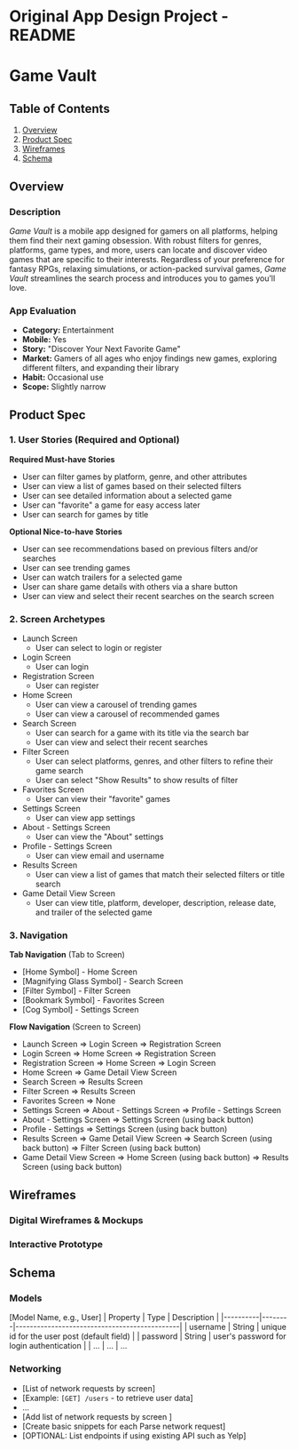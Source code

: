 Original App Design Project - README
===

# Game Vault

## Table of Contents

1. [Overview](#Overview)
2. [Product Spec](#Product-Spec)
3. [Wireframes](#Wireframes)
4. [Schema](#Schema)

## Overview

### Description

*Game Vault* is a mobile app designed for gamers on all platforms, helping them find their next gaming obsession. With robust filters for genres, platforms, game types, and more, users can locate and discover video games that are specific to their interests. Regardless of your preference for fantasy RPGs, relaxing simulations, or action-packed survival games, *Game Vault* streamlines the search process and introduces you to games you’ll love.

### App Evaluation

- **Category:** Entertainment
- **Mobile:** Yes
- **Story:**  "Discover Your Next Favorite Game"
- **Market:** Gamers of all ages who enjoy findings new games, exploring different filters, and expanding their library
- **Habit:** Occasional use
- **Scope:** Slightly narrow

## Product Spec

### 1. User Stories (Required and Optional)

**Required Must-have Stories**

- User can filter games by platform, genre, and other attributes
- User can view a list of games based on their selected filters
- User can see detailed information about a selected game
- User can "favorite" a game for easy access later
- User can search for games by title

**Optional Nice-to-have Stories**

- User can see recommendations based on previous filters and/or searches
- User can see trending games
- User can watch trailers for a selected game
- User can share game details with others via a share button
- User can view and select their recent searches on the search screen

### 2. Screen Archetypes

- Launch Screen
    - User can select to login or register
- Login Screen
    - User can login
- Registration Screen
    - User can register
- Home Screen
    - User can view a carousel of trending games
    - User can view a carousel of recommended games
- Search Screen
    - User can search for a game with its title via the search bar
    - User can view and select their recent searches
- Filter Screen
    - User can select platforms, genres, and other filters to refine their game search
    - User can select "Show Results" to show results of filter
- Favorites Screen
    - User can view their "favorite" games
- Settings Screen
    - User can view app settings
- About - Settings Screen
    - User can view the "About" settings
- Profile - Settings Screen
    - User can view email and username
- Results Screen
    - User can view a list of games that match their selected filters or title search
- Game Detail View Screen
    - User can view title, platform, developer, description, release date, and trailer of the selected game


### 3. Navigation

**Tab Navigation** (Tab to Screen)


- [Home Symbol] - Home Screen
- [Magnifying Glass Symbol] - Search Screen
- [Filter Symbol] - Filter Screen
- [Bookmark Symbol] - Favorites Screen
- [Cog Symbol] - Settings Screen

**Flow Navigation** (Screen to Screen)

- Launch Screen
  => Login Screen
  => Registration Screen
- Login Screen
  => Home Screen
  => Registration Screen
- Registration Screen
  => Home Screen
  => Login Screen
- Home Screen
  => Game Detail View Screen
- Search Screen
  => Results Screen
- Filter Screen
  => Results Screen
- Favorites Screen
  => None
- Settings Screen
  => About - Settings Screen
  => Profile - Settings Screen
- About - Settings Screen
  => Settings Screen (using back button)
- Profile - Settings
  => Settings Screen (using back button)
- Results Screen
  => Game Detail View Screen
  => Search Screen (using back button)
  => Filter Screen (using back button)
- Game Detail View Screen
  => Home Screen (using back button)
  => Results Screen (using back button)

## Wireframes

### Digital Wireframes & Mockups


### Interactive Prototype


## Schema 


### Models

[Model Name, e.g., User]
| Property | Type   | Description                                  |
|----------|--------|----------------------------------------------|
| username | String | unique id for the user post (default field)   |
| password | String | user's password for login authentication      |
| ...      | ...    | ...                          


### Networking

- [List of network requests by screen]
- [Example: `[GET] /users` - to retrieve user data]
- ...
- [Add list of network requests by screen ]
- [Create basic snippets for each Parse network request]
- [OPTIONAL: List endpoints if using existing API such as Yelp]
